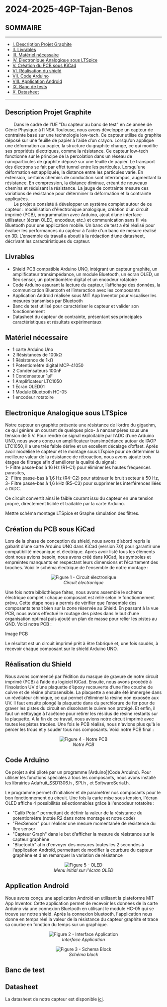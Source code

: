 # 2024-2025-4GP-Tajan-Benos

## SOMMAIRE
*** 
  - [I. Description Projet Graphite](#description-projet-draphite)
  - [II. Livrables](#livrables)
  - [III. Matériel nécessaire](#matériel-nécessaire)
  - [IV. Electronique Analogique sous LTSpice](#electronique-analogique-sous-ltspice)
  - [V. Création du PCB sous KiCad](#creation-du-pcb-sous-kicad)
  - [VI. Réalisation du shield](#réalisation-du-shield)
  - [VII. Code Arduino](#code-arduino)
  - [VIII. Application Android](#application-android)
  - [IX. Banc de tests](#banc-de-tests)
  - [X. Datasheet](#datasheet)

*** 

## Description Projet Graphite

&nbsp;&nbsp;&nbsp;&nbsp;&nbsp;&nbsp; Dans le cadre de l’UE "Du capteur au banc de test" en 4e année de Génie Physique à l’INSA Toulouse, nous avons développé un capteur de contrainte basé sur une technologie low-tech. Ce capteur utilise du graphite déposé sur une feuille de papier à l’aide d’un crayon. Lorsqu’on applique une déformation au papier, la structure du graphite change, ce qui modifie ses propriétés électriques, comme la résistance. Ce capteur low-tech fonctionne sur le principe de la percolation dans un réseau de nanoparticules de graphite déposé sur une feuille de papier. Le transport des électrons se fait par effet tunnel entre les particules. Lorsqu'une déformation est appliquée, la distance entre les particules varie. En extension, certains chemins de conduction sont interrompus, augmentant la résistance. En compression, la distance diminue, créant de nouveaux chemins et réduisant la résistance. La jauge de contrainte mesure ces variations de résistance pour déterminer la déformation et la contrainte appliquées. \
&nbsp;&nbsp;&nbsp;&nbsp;&nbsp;&nbsp; Le projet a consisté à développer un système complet autour de ce capteur : modélisation d'électronique analogique, création d’un circuit imprimé (PCB), programmation avec Arduino, ajout d’une interface utilisateur (écran OLED, encodeur, etc.) et communication sans fil via Bluetooth pour une application mobile. Un banc de test a été réalisé pour évaluer les performances du capteur à l'aide d'un banc de mesure réalisé en 3D. L’ensemble du travail a abouti à la rédaction d’une datasheet, décrivant les caractéristiques du capteur.

## Livrables

  - Shield PCB compatible Arduino UNO, intégrant un capteur graphite, un amplificateur transimpédance, un module Bluetooth, un écran OLED, un flex sensor, un potentiomètre digital et un encodeur rotatoire
  - Code Arduino assurant la lecture du capteur, l’affichage des données, la communication Bluetooth et l’interaction avec les composants
  - Application Android réalisée sous MIT App Inventor pour visualiser les mesures transmises par Bluetooth
  - Banc de test utilisé pour caractériser le capteur et valider son fonctionnement
  - Datasheet du capteur de contrainte, présentant ses principales caractéristiques et résultats expérimentaux

## Matériel nécessaire

  - 1 carte Arduino Uno
  - 2 Résistances de 100kΩ
  - 1 Résistance de 1kΩ
  - 1 Potentiomètre digital MCP-41050
  - 2 Condensateurs 100nF
  - 1 Condensateur 1µF
  - 1 Amplificateur LTC1050
  - 1 Écran OLED01
  - 1 Module Bluetooth HC-05
  - 1 encodeur rotatoire 

## Electronique Analogique sous LTSpice

Notre capteur en graphite présente une résistance de l’ordre du gigaohm, ce qui génère un courant de quelques pico- à nanoampères sous une tension de 5 V. Pour rendre ce signal exploitable par l’ADC d’une Arduino UNO, nous avons conçu un amplificateur transimpédance autour de l’AOP LTC1050, il a une très faible dérive et un excellent décalage d’offset. Après avoir modélisé le capteur et le montage sous LTspice pour de déterminer la meilleure valeur de la résistance de rétroaction, nous avons ajouté trois étages de filtrage afin d'améliorer la qualité du signal :  
   1- Filtre passe-bas à 16 Hz (R1–C1) pour éliminer les hautes fréquences parasites,  
   2- Filtre passe-bas à 1,6 Hz (R4–C2) pour atténuer le bruit secteur à 50 Hz,  
   3- Filtre passe-bas à 1,6 kHz (R5–C3) pour supprimer les interférences liées à l’ADC.  

Ce circuit convertit ainsi le faible courant issu du capteur en une tension propre, directement lisible et traitable par la carte Arduino.

Mettre schéma montage LTSpice et Graphe simulation des filtres.


## Création du PCB sous KiCad

Lors de la phase de conception du shield, nous avons d’abord repris le gabarit d’une carte Arduino UNO dans KiCad (version 7.0) pour garantir une compatibilité mécanique et électrique. Après avoir listé tous les éléments dont nous avions besoin, nous avons créé dans KiCad, les symboles et empreintes manquants en respectant leurs dimensions et l’écartement des broches. Voici le schéma électrique de l'ensemble de notre montage :

<p align="center">
<img src="https://github.com/MOSH-Insa-Toulouse/2024-2025-4GP-Tajan-Benos/blob/main/Image/Circuit_electronique.png" alt="Figure 1 - Circuit électronique">
<br>
<i>Circuit électronique</i>
</p>

Une fois notre bibliothèque faites, nous avons assemblé le schéma électrique complet : chaque composant est relié selon le fonctionnement prévu. Cette étape nous a permis de vérifier que l’ensemble des composants tenait bien sur la zone réservée au Shield. En passant à la vue PCB, nous avons effectué le routage des pistes dans le but d'une organisation optimal puis ajouté un plan de masse pour relier les pistes au GND. 
Voici notre PCB :

Image PCB

Le résultat est un circuit imprimé prêt à être fabriqué et, une fois soudés, à recevoir chaque composant sur le shield Arduino UNO.

## Réalisation du Shield

Nous avons commencé par l’édition du masque de gravure de notre circuit imprimé (PCB) à l’aide du logiciel KiCad. Ensuite, nous avons procédé à l’insolation UV d’une plaquette d’époxy recouverte d’une fine couche de cuivre et de résine photosensible. La plaquette a ensuite été immergée dans un révélateur chimique, ce qui permet d’éliminer la résine non exposée aux UV. Il faut ensuite plongé la plaquette dans du perchlorure de fer pour de graver les pistes du circuit en dissolvant le cuivre non protégé. Et enfin, il faut un nettoyage à l’acétone pour retirer les résidus de résine restants sur la plaquette. A la fin de ce travail, nous avions notre circuit imprimé avec toutes les pistes tracées. 
Une fois le PCB réalisé, nous n'avions plus qu'à le percer les trous et y souder tous nos composants. Voici notre PCB final :

<p align="center">
<img src="https://github.com/MOSH-Insa-Toulouse/2024-2025-4GP-Tajan-Benos/blob/main/Image/PCB_final.jpg" alt="Figure 4 - Notre PCB">
<br>
<i>Notre PCB</i>
</p>

## Code Arduino 

Ce projet a été piloté par un programme [Arduino](Code Arduino). Pour utiliser les fonctions spéciales à tous les composants, nous avons installé les librairies Adafruit_SSD1306.h , SPI.h , et SoftwareSerial.h.

Le programme permet d'initialiser et de paramétrer nos composants pour le bon fonctionnement du circuit. Une fois la carte mise sous tension, l'écran OLED affiche 4 possibilités sélectionnables grâce à l'encodeur rotatoire : 
- "Calib Potar" permettant de définir la valeur de la résistance du potentiomètre (notée R2 dans notre montage et notre code)
- "FlexSensor" pour réaliser une mesure momentanée de résistence du flex sensor
- "Capteur Graph" dans le but d'afficher la mesure de résistance sur le capteur graphène
- "Bluetooth" afin d'envoyer des mesures toutes les 2 secondes à l'application Androïd, permettant de modifier la courbure du capteur graphène et d'en remarquer la variation de résistance

<p align="center">
<img src="https://github.com/MOSH-Insa-Toulouse/2024-2025-4GP-Tajan-Benos/blob/main/Image/OLED_4_choix.png" alt="Figure 5 - OLED">
<br>
<i>Menu initial sur l'écran OLED</i>
</p>

## Application Android

Nous avons conçu une application Android en utilisant la plateforme MIT App Inventor. Cette application permet de recevoir les données de la carte Arduino via une connexion Bluetooth en utilisant le module HC-05 qui se trouve sur notre shield. Après la connexion bluetooth, l'application nous donne en temps réel la valeur de la résistance du capteur graphite et trace sa courbe en fonction du temps sur un graphique.

<p align="center">
<img src="https://github.com/MOSH-Insa-Toulouse/2024-2025-4GP-Tajan-Benos/blob/main/Application%20Android/Application_interface.jpg" alt="Figure 2 - Interface Application">
<br>
<i>Interface Application</i>
</p>
<p align="center">
<img src="https://github.com/MOSH-Insa-Toulouse/2024-2025-4GP-Tajan-Benos/blob/main/Application%20Android/Shemablock_appli.png" alt="Figure 3 - Schema Block">
<br>
<i>Schéma block</i>
</p>

## Banc de test


## Datasheet

La datasheet de notre capteur est disponible [ici](Datasheet).




